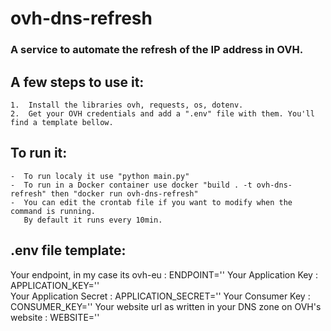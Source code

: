 # ovh-dns-refresh
### A service to automate the refresh of the IP address in OVH.

## A few steps to use it:
    
    1.  Install the libraries ovh, requests, os, dotenv.
    2.  Get your OVH credentials and add a ".env" file with them. You'll find a template bellow.

## To run it:

    -  To run localy it use "python main.py"
    -  To run in a Docker container use docker "build . -t ovh-dns-refresh" then "docker run ovh-dns-refresh"
    -  You can edit the crontab file if you want to modify when the command is running. 
       By default it runs every 10min.

## .env file template:

Your endpoint, in my case its ovh-eu : ENDPOINT=''
Your Application Key : APPLICATION_KEY=''    
Your Application Secret : APPLICATION_SECRET=''
Your Consumer Key : CONSUMER_KEY=''
Your website url as written in your DNS zone on OVH's website : WEBSITE=''
